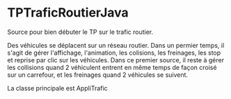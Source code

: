 # TPTraficRoutierJava
Source pour bien débuter le TP sur le trafic routier.

Des véhicules se déplacent sur un réseau routier. Dans un permier temps, il s'agit de gérer l'affichage, l'animation, les colisions, les freinages, les stop et reprise par clic sur les véhicules. Dans ce premier source, il reste à gérer les collisions quand 2 véhiculent entrent en même temps de façon croisé sur un carrefour, et les freinages quand 2 véhicules se suivent.

La classe principale est AppliTrafic
